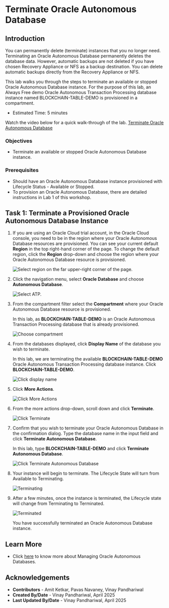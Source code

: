# Terminate Oracle Autonomous Database

## **Introduction**

You can permanently delete (terminate) instances that you no longer need. Terminating an Oracle Autonomous Database permanently deletes the database data. However, automatic backups are not deleted if you have chosen Recovery Appliance or NFS as a backup destination. You can delete automatic backups directly from the Recovery Appliance or NFS.

This lab walks you through the steps to terminate an available or stopped Oracle Autonomous Database instance. For the purpose of this lab, an Always Free demo Oracle Autonomous Transaction Processing database instance named BLOCKCHAIN-TABLE-DEMO is provisioned in a compartment.

* Estimated Time: 5 minutes

Watch the video below for a quick walk-through of the lab.
[Terminate Oracle Autonomous Database](videohub:1_1j35699z:medium)

### Objectives

- Terminate an available or stopped Oracle Autonomous Database instance.

### Prerequisites

- Should have an Oracle Autonomous Database instance provisioned with Lifecycle Status - Available or Stopped.
- To provision an Oracle Autonomous Database, there are detailed instructions in Lab 1 of this workshop.

## Task 1: Terminate a Provisioned Oracle Autonomous Database Instance

1. If you are using an Oracle Cloud trial account, in the Oracle Cloud console, you need to be in the region where your Oracle Autonomous Database resources are provisioned. You can see your current default **Region** in the top right-hand corner of the page. To change the default region, click the **Region** drop-down and choose the region where your Oracle Autonomous Database resource is provisioned.

    ![Select region on the far upper-right corner of the page.](./images/lab5-task1-1.png " ")

2. Click the navigation menu, select **Oracle Database** and choose **Autonomous Database**.

    ![Select ATP.](./images/lab5-task1-2.png " ")

3. From the compartment filter select the **Compartment** where your Oracle Autonomous Database resource is provisioned. 

    In this lab, as **BLOCKCHAIN-TABLE-DEMO** is an Oracle Autonomous Transaction Processing database that is already provisioned.

    ![Choose compartment](./images/lab5-task1-3.png " ")

4. From the databases displayed, click **Display Name** of the database you wish to terminate.

    In this lab, we are terminating the available **BLOCKCHAIN-TABLE-DEMO** Oracle Autonomous Transaction Processing database instance. Click **BLOCKCHAIN-TABLE-DEMO**.

    ![Click display name](./images/lab5-task1-4.png " ")

5. Click **More Actions**.

    ![Click More Actions](./images/lab5-task1-5.png " ")

6. From the more actions drop-down, scroll down and click **Terminate**.

    ![Click Terminate](./images/lab5-task1-6.png " ")

7. Confirm that you wish to terminate your Oracle Autonomous Database in the confirmation dialog. Type the database name in the input field and click **Terminate Autonomous Database**.

    In this lab, type **BLOCKCHAIN-TABLE-DEMO** and click **Terminate Autonomous Database**.

    ![Click Terminate Autonomous Database](./images/lab5-task1-7.png " ")

8.  Your instance will begin to terminate. The Lifecycle State will turn from Available to Terminating.

    ![Terminating](./images/lab5-task1-8.png " ")

9. After a few minutes, once the instance is terminated, the Lifecycle state will change from Terminating to Terminated.

    ![Terminated](./images/lab5-task1-9.png " ")

    You have successfully terminated an Oracle Autonomous Database instance.

## Learn More

* Click [here](https://docs.oracle.com/en-us/iaas/exadata/doc/eccmanagingadbs.html#GUID-A00BC3BB-3AE6-4FBF-AEAF-2D9C14CD1D9A) to know more about Managing Oracle Autonomous Databases.

## Acknowledgements

* **Contributors** - Amit Ketkar, Pavas Navaney, Vinay Pandhariwal 
* **Created By/Date** - Vinay Pandhariwal, April 2025
* **Last Updated By/Date** - Vinay Pandhariwal, April 2025

